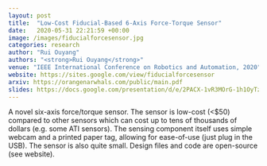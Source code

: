 ```yaml
---
layout: post
title:  "Low-Cost Fiducial-Based 6-Axis Force-Torque Sensor"
date:   2020-05-31 22:21:59 +00:00
image: /images/fiducialforcesensor.jpg
categories: research
author: "Rui Ouyang"
authors: "<strong>Rui Ouyang</strong>"
venue: "IEEE International Conference on Robotics and Automation, 2020"
website: https://sites.google.com/view/fiducialforcesensor
arxiv: https://orangenarwhals.com/public/main.pdf 
slides: https://docs.google.com/presentation/d/e/2PACX-1vR3MOrG-1h1OyTzDd7CDHQGD1FxvV2Hk_LyMmVhwhZrwcj5Y2xou6rVTQCQLCHDgoXni0E81xfimGBM/embed? 
---
```

A novel six-axis force/torque sensor. The sensor is low-cost (<$50) compared to
other sensors which can cost up to tens of thousands of dollars (e.g. some ATI
sensors). The sensing component itself uses simple webcam and a printed paper tag, 
allowing for ease-of-use (just plug in the USB). The sensor is also quite
small. Design files and code are open-source (see website).
